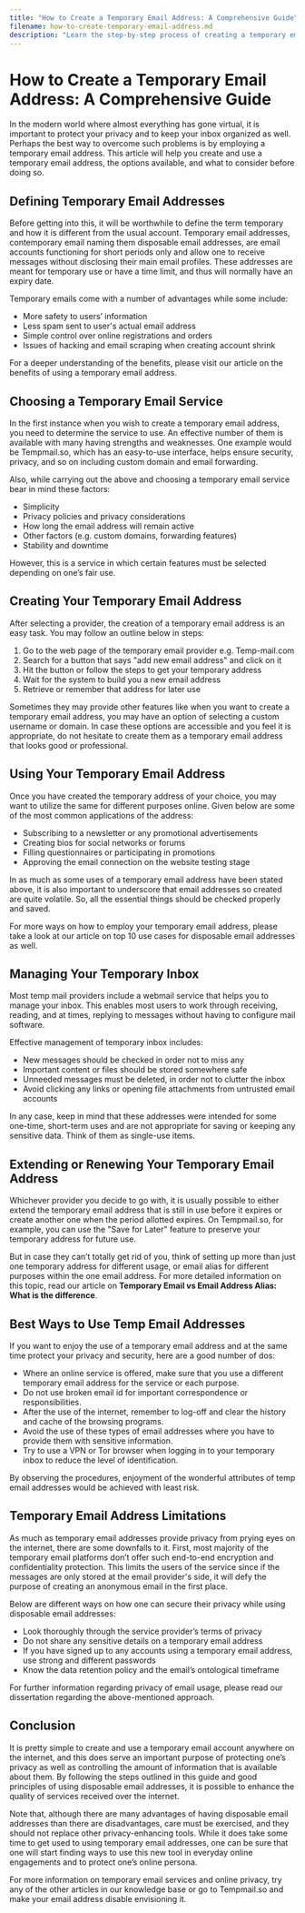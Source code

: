 ```yaml
---
title: "How to Create a Temporary Email Address: A Comprehensive Guide"
filename: how-to-create-temporary-email-address.md
description: "Learn the step-by-step process of creating a temporary email address, its benefits, and best practices for using disposable emails safely and effectively."
---
```


# How to Create a Temporary Email Address: A Comprehensive Guide

In the modern world where almost everything has gone virtual, it is important to protect your privacy and to keep your inbox organized as well. Perhaps the best way to overcome such problems is by employing a temporary email address. This article will help you create and use a temporary email address, the options available, and what to consider before doing so.

## Defining Temporary Email Addresses

Before getting into this, it will be worthwhile to define the term temporary and how it is different from the usual account. Temporary email addresses, contemporary email naming them disposable email addresses, are email accounts functioning for short periods only and allow one to receive messages without disclosing their main email profiles. These addresses are meant for temporary use or have a time limit, and thus will normally have an expiry date.

Temporary emails come with a number of advantages while some include:

- More safety to users’ information
- Less spam sent to user's actual email address
- Simple control over online registrations and orders
- Issues of hacking and email scraping when creating account shrink

For a deeper understanding of the benefits, please visit our article on the benefits of using a temporary email address.

## Choosing a Temporary Email Service

In the first instance when you wish to create a temporary email address, you need to determine the service to use. An effective number of them is available with many having strengths and weaknesses. One example would be Tempmail.so, which has an easy-to-use interface, helps ensure security, privacy, and so on including custom domain and email forwarding.

Also, while carrying out the above and choosing a temporary email service bear in mind these factors:

- Simplicity
- Privacy policies and privacy considerations
- How long the email address will remain active
- Other factors (e.g. custom domains, forwarding features)
- Stability and downtime

However, this is a service in which certain features must be selected depending on one’s fair use.

## Creating Your Temporary Email Address

After selecting a provider, the creation of a temporary email address is an easy task. You may follow an outline below in steps:

1. Go to the web page of the temporary email provider e.g. Temp-mail.com
2. Search for a button that says "add new email address" and click on it
3. Hit the button or follow the steps to get your temporary address
4. Wait for the system to build you a new email address
5. Retrieve or remember that address for later use

Sometimes they may provide other features like when you want to create a temporary email address, you may have an option of selecting a custom username or domain. In case these options are accessible and you feel it is appropriate, do not hesitate to create them as a temporary email address that looks good or professional.

## Using Your Temporary Email Address

Once you have created the temporary address of your choice, you may want to utilize the same for different purposes online. Given below are some of the most common applications of the address:

- Subscribing to a newsletter or any promotional advertisements
- Creating bios for social networks or forums
- Filling questionnaires or participating in promotions
- Approving the email connection on the website testing stage

In as much as some uses of a temporary email address have been stated above, it is also important to underscore that email addresses so created are quite volatile. So, all the essential things should be checked properly and saved.

For more ways on how to employ your temporary email address, please take a look at our article on top 10 use cases for disposable email addresses as well.

## Managing Your Temporary Inbox

Most temp mail providers include a webmail service that helps you to manage your inbox. This enables most users to work through receiving, reading, and at times, replying to messages without having to configure mail software.

Effective management of temporary inbox includes:

- New messages should be checked in order not to miss any
- Important content or files should be stored somewhere safe
- Unneeded messages must be deleted, in order not to clutter the inbox
- Avoid clicking any links or opening file attachments from untrusted email accounts

In any case, keep in mind that these addresses were intended for some one-time, short-term uses and are not appropriate for saving or keeping any sensitive data. Think of them as single-use items.

## Extending or Renewing Your Temporary Email Address

Whichever provider you decide to go with, it is usually possible to either extend the temporary email address that is still in use before it expires or create another one when the period allotted expires. On Tempmail.so, for example, you can use the "Save for Later" feature to preserve your temporary address for future use.

But in case they can’t totally get rid of you, think of setting up more than just one temporary address for different usage, or email alias for different purposes within the one email address. For more detailed information on this topic, read our article on **Temporary Email vs Email Address Alias: What is the difference**.

## Best Ways to Use Temp Email Addresses

If you want to enjoy the use of a temporary email address and at the same time protect your privacy and security, here are a good number of dos:

- Where an online service is offered, make sure that you use a different temporary email address for the service or each purpose.
- Do not use broken email id for important correspondence or responsibilities.
- After the use of the internet, remember to log-off and clear the history and cache of the browsing programs.
- Avoid the use of these types of email addresses where you have to provide them with sensitive information.
- Try to use a VPN or Tor browser when logging in to your temporary inbox to reduce the level of identification.

By observing the procedures, enjoyment of the wonderful attributes of temp email addresses would be achieved with least risk.

## Temporary Email Address Limitations

As much as temporary email addresses provide privacy from prying eyes on the internet, there are some downfalls to it. First, most majority of the temporary email platforms don’t offer such end-to-end encryption and confidentiality protection. This limits the users of the service since if the messages are only stored at the email provider's side, it will defy the purpose of creating an anonymous email in the first place.

Below are different ways on how one can secure their privacy while using disposable email addresses:

- Look thoroughly through the service provider’s terms of privacy
- Do not share any sensitive details on a temporary email address
- If you have signed up to any accounts using a temporary email address, use strong and different passwords
- Know the data retention policy and the email’s ontological timeframe

For further information regarding privacy of email usage, please read our dissertation regarding the above-mentioned approach.

## Conclusion

It is pretty simple to create and use a temporary email account anywhere on the internet, and this does serve an important purpose of protecting one’s privacy as well as controlling the amount of information that is available about them. By following the steps outlined in this guide and good principles of using disposable email addresses, it is possible to enhance the quality of services received over the internet.

Note that, although there are many advantages of having disposable email addresses than there are disadvantages, care must be exercised, and they should not replace other privacy-enhancing tools. While it does take some time to get used to using temporary email addresses, one can be sure that one will start finding ways to use this new tool in everyday online engagements and to protect one’s online persona.

For more information on temporary email services and online privacy, try any of the other articles in our knowledge base or go to Tempmail.so and make your email address disable envisioning it.
